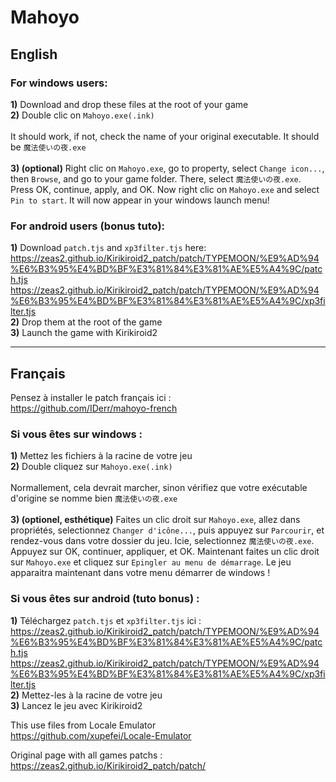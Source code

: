 # Mahoyo
## English
### For windows users:  
**1)** Download and drop these files at the root of your game  
**2)** Double clic on `Mahoyo.exe(.ink)`
<br><br>
It should work, if not, check the name of your original executable. It should be `魔法使いの夜.exe`
<br><br>
**3) (optional)** Right clic on `Mahoyo.exe`, go to property, select `Change icon...`, then `Browse`, and go to your game folder. There, select `魔法使いの夜.exe`. Press OK, continue, apply, and OK. Now right clic on `Mahoyo.exe` and select `Pin to start`. It will now appear in your windows launch menu!

### For android users (bonus tuto):  
**1)** Download `patch.tjs` and `xp3filter.tjs` here:
https://zeas2.github.io/Kirikiroid2_patch/patch/TYPEMOON/%E9%AD%94%E6%B3%95%E4%BD%BF%E3%81%84%E3%81%AE%E5%A4%9C/patch.tjs  
https://zeas2.github.io/Kirikiroid2_patch/patch/TYPEMOON/%E9%AD%94%E6%B3%95%E4%BD%BF%E3%81%84%E3%81%AE%E5%A4%9C/xp3filter.tjs   
**2)** Drop them at the root of the game  
**3)** Launch the game with Kirikiroid2  
  
***
  
## Français
Pensez à installer le patch français ici :  
https://github.com/IDerr/mahoyo-french  

### Si vous êtes sur windows :  
**1)** Mettez les fichiers à la racine de votre jeu  
**2)** Double cliquez sur `Mahoyo.exe(.ink)`
<br><br>
Normallement, cela devrait marcher, sinon vérifiez que votre exécutable d'origine se nomme bien `魔法使いの夜.exe`
<br><br>
**3) (optionel, esthétique)** Faites un clic droit sur `Mahoyo.exe`, allez dans propriétés, selectionnez `Changer d'icône...`, puis appuyez sur `Parcourir`, et rendez-vous dans votre dossier du jeu. Icie, selectionnez `魔法使いの夜.exe`. Appuyez sur OK, continuer, appliquer, et OK. Maintenant faites un clic droit sur `Mahoyo.exe` et cliquez sur `Epingler au menu de démarrage`. Le jeu apparaitra maintenant dans votre menu démarrer de windows !

### Si vous êtes sur android (tuto bonus) : 
**1)** Téléchargez `patch.tjs` et `xp3filter.tjs` ici :
https://zeas2.github.io/Kirikiroid2_patch/patch/TYPEMOON/%E9%AD%94%E6%B3%95%E4%BD%BF%E3%81%84%E3%81%AE%E5%A4%9C/patch.tjs  
https://zeas2.github.io/Kirikiroid2_patch/patch/TYPEMOON/%E9%AD%94%E6%B3%95%E4%BD%BF%E3%81%84%E3%81%AE%E5%A4%9C/xp3filter.tjs  
**2)** Mettez-les à la racine de votre jeu  
**3)** Lancez le jeu avec Kirikiroid2  
  
  
  
This use files from Locale Emulator  
https://github.com/xupefei/Locale-Emulator  

Original page with all games patchs :  
https://zeas2.github.io/Kirikiroid2_patch/patch/
